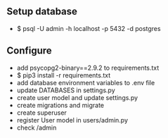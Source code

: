 ## Setup database
- $ psql -U admin -h localhost -p 5432 -d postgres 

## Configure
- add psycopg2-binary==2.9.2 to requirements.txt
- $ pip3 install -r requirements.txt
- add database environment variables to .env file
- update DATABASES in settings.py
- create user model and update settings.py
- create migrations and migrate
- create superuser
- register User model in users/admin.py
- check /admin
